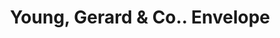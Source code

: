 ---
doi: 10.7916/D8VX1TNX
date_other: '1890'
date_other_textual: 1890-1899
form: printed ephemera
genre:
- Envelopes
name:
- Young, Gerard & Co.
object_in_context_url: https://biggert.cul.columbia.edu/items/view/ave_biggert_00875
subject_hierarchical_geographic:
- New York, New York, United States
subject_name:
- Young, Gerard & Co.
title: Young, Gerard & Co.. Envelope
sort_title: Young, Gerard & Co.. Envelope
call_number: ave_biggert_00875
coordinates:
- 40.69277777777778,-73.99027777777778
pid: ave_biggert_00875
identifiers: ave_biggert_00875
permalink: /biggert/ave_biggert_00875/
layout: iiif-image-page
---